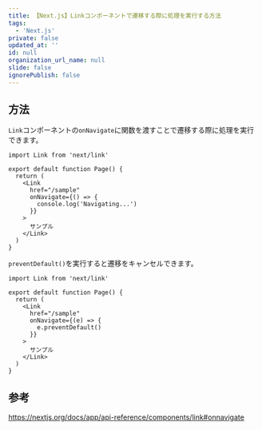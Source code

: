 ```yaml
---
title: 【Next.js】Linkコンポーネントで遷移する際に処理を実行する方法
tags:
  - 'Next.js'
private: false
updated_at: ''
id: null
organization_url_name: null
slide: false
ignorePublish: false
---
```

## 方法

`Link`コンポーネントの`onNavigate`に関数を渡すことで遷移する際に処理を実行できます。

```tsx
import Link from 'next/link'
 
export default function Page() {
  return (
    <Link
      href="/sample"
      onNavigate={() => {
        console.log('Navigating...')
      }}
    >
      サンプル
    </Link>
  )
}
```

`preventDefault()`を実行すると遷移をキャンセルできます。

```tsx
import Link from 'next/link'
 
export default function Page() {
  return (
    <Link
      href="/sample"
      onNavigate={(e) => {
        e.preventDefault()
      }}
    >
      サンプル
    </Link>
  )
}
```

## 参考

https://nextjs.org/docs/app/api-reference/components/link#onnavigate
